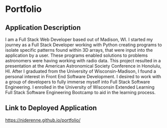 # Portfolio

## Application Description

I am a Full Stack Web Developer based out of Madison, WI. I started my journey as a Full Stack Developer working with Python creating programs to isolate specific patterns found within 3D arrays, that were input into the application by a user. These programs enabled solutions to problems astronomers were having working with radio data. This project resulted in a presentation at the American Astronomical Society Conference in Honolulu, HI. After I graduated from the University of Wisconsin-Madison, I found a personal interest in Front End Software Development. I desired to work with a group of developers to fully immerse myself into Full Stack Software Engineering. I enrolled in the University of Wisconsin Extended Learning Full Stack Software Engineering Bootcamp to aid in the learning process.

## Link to Deployed Application

https://njderenne.github.io/portfolio/
